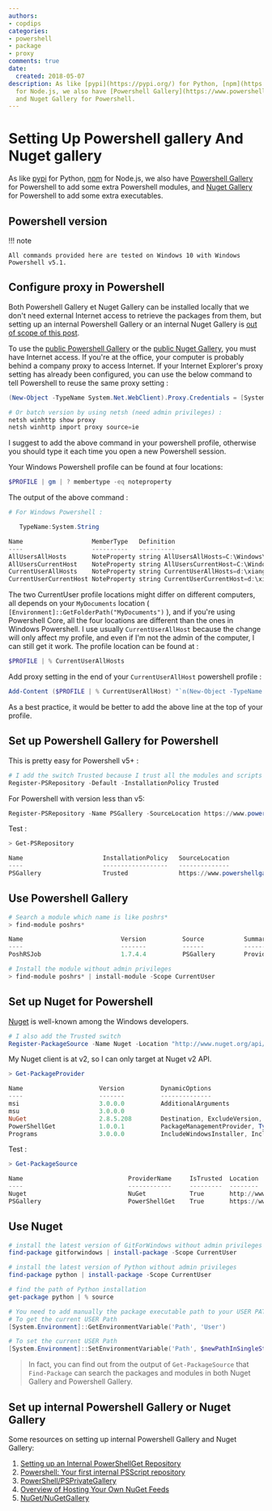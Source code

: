 ```yaml
---
authors:
- copdips
categories:
- powershell
- package
- proxy
comments: true
date:
  created: 2018-05-07
description: As like [pypi](https://pypi.org/) for Python, [npm](https://www.npmjs.com/)
  for Node.js, we also have [Powershell Gallery](https://www.powershellgallery.com/)
  and Nuget Gallery for Powershell.
---
```


# Setting Up Powershell gallery And Nuget gallery

As like [pypi](https://pypi.org/) for Python, [npm](https://www.npmjs.com/) for Node.js, we also have [Powershell Gallery](https://www.powershellgallery.com/) for Powershell to add some extra Powershell modules, and [Nuget Gallery](https://www.nuget.org/) for Powershell to add some extra executables.

<!-- more -->

## Powershell version

!!! note

    All commands provided here are tested on Windows 10 with Windows Powershell v5.1.

## Configure proxy in Powershell

Both Powershell Gallery et Nuget Gallery can be installed locally that we don't need external Internet access to retrieve the packages from them, but setting up an internal Powershell Gallery or an internal Nuget Gallery is [out of scope of this post](#set-up-internal-powershell-gallery-or-nuget-gallery).

To use the [public Powershell Gallery](https://www.powershellgallery.com/) or the [public Nuget Gallery](https://www.nuget.org/), you must have Internet access. If you're at the office, your computer is probably behind a company proxy to access Internet. If your Internet Explorer's proxy setting has already been configured, you can use the below command to tell Powershell to reuse the same proxy setting :

```powershell
(New-Object -TypeName System.Net.WebClient).Proxy.Credentials = [System.Net.CredentialCache]::DefaultNetworkCredentials

# Or batch version by using netsh (need admin privileges) :
netsh winhttp show proxy
netsh winhttp import proxy source=ie
```

I suggest to add the above command in your powershell profile, otherwise you should type it each time you open a new Powershell session.

Your Windows Powershell profile can be found at four locations:

```powershell
$PROFILE | gm | ? membertype -eq noteproperty
```

The output of the above command :

```powershell
# For Windows Powershell :

   TypeName:System.String

Name                   MemberType   Definition
----                   ----------   ----------
AllUsersAllHosts       NoteProperty string AllUsersAllHosts=C:\Windows\System32\WindowsPowerShell\v1.0\profile.ps1
AllUsersCurrentHost    NoteProperty string AllUsersCurrentHost=C:\Windows\System32\WindowsPowerShell\v1.0\Microsoft.PowerShell_profile.ps1
CurrentUserAllHosts    NoteProperty string CurrentUserAllHosts=d:\xiang\Documents\WindowsPowerShell\profile.ps1
CurrentUserCurrentHost NoteProperty string CurrentUserCurrentHost=d:\xiang\Documents\WindowsPowerShell\Microsoft.PowerShell_profile.ps1
```

The two CurrentUser profile locations might differ on different computers, all depends on your `MyDocuments` location ( `[Environment]::GetFolderPath("MyDocuments")` ), and if you're using Powershell Core, all the four locations are different than the ones in Windows Powershell.
I use usually `CurrentUserAllHost` because the change will only affect my profile, and even if I'm not the admin of the computer, I can still get it work. The profile location can be found at :

```powershell
$PROFILE | % CurrentUserAllHosts
```

Add proxy setting in the end of your `CurrentUserAllHost` powershell profile :

```powershell
Add-Content ($PROFILE | % CurrentUserAllHost) "`n(New-Object -TypeName System.Net.WebClient).Proxy.Credentials = [System.Net.CredentialCache]::DefaultNetworkCredentials`n"
```

As a best practice, it would be better to add the above line at the top of your profile.

## Set up Powershell Gallery for Powershell

This is pretty easy for Powershell v5+ :

```powershell
# I add the switch Trusted because I trust all the modules and scripts from Powershell Gallery
Register-PSRepository -Default -InstallationPolicy Trusted
```

For Powershell with version less than v5:

```powershell
Register-PSRepository -Name PSGallery -SourceLocation https://www.powershellgallery.com/api/v2/ -InstallationPolicy Trusted
```

Test :

```powershell
> Get-PSRepository

Name                      InstallationPolicy   SourceLocation
----                      ------------------   --------------
PSGallery                 Trusted              https://www.powershellgallery.com/api/v2/
```

## Use Powershell Gallery

```powershell
# Search a module which name is like poshrs*
> find-module poshrs*

Name                           Version          Source           Summary
----                           -------          ------           -------
PoshRSJob                      1.7.4.4          PSGallery        Provides an alternative to PSjobs with greater performance and less overhead to run commands in ...

# Install the module without admin privileges
> find-module poshrs* | install-module -Scope CurrentUser
```

## Set up Nuget for Powershell

[Nuget](https://docs.microsoft.com/en-us/nuget/) is well-known among the Windows developers.

```powershell
# I also add the Trusted switch
Register-PackageSource -Name Nuget -Location "http://www.nuget.org/api/v2" –ProviderName Nuget -Trusted
```

My Nuget client is at v2, so I can only target at Nuget v2 API.

```powershell
> Get-PackageProvider

Name                     Version          DynamicOptions
----                     -------          --------------
msi                      3.0.0.0          AdditionalArguments
msu                      3.0.0.0
NuGet                    2.8.5.208        Destination, ExcludeVersion, Scope, SkipDependencies, Headers, FilterOnTag, ...
PowerShellGet            1.0.0.1          PackageManagementProvider, Type, Scope, AllowClobber, SkipPublisherCheck, In...
Programs                 3.0.0.0          IncludeWindowsInstaller, IncludeSystemComponent
```

Test :

```powershell
> Get-PackageSource

Name                             ProviderName     IsTrusted  Location
----                             ------------     ---------  --------
Nuget                            NuGet            True       http://www.nuget.org/api/v2
PSGallery                        PowerShellGet    True       https://www.powershellgallery.com/api/v2/
```

## Use Nuget

```powershell
# install the latest version of GitForWindows without admin privileges
find-package gitforwindows | install-package -Scope CurrentUser

# install the latest version of Python without admin privileges
find-package python | install-package -Scope CurrentUser

# find the path of Python installation
get-package python | % source

# You need to add manually the package executable path to your USER PATH.
# To get the current USER Path
[System.Environment]::GetEnvironmentVariable('Path', 'User')

# To set the current USER Path
[System.Environment]::SetEnvironmentVariable('Path', $newPathInSingleStringSeparatedByColumn, 'User')
```

> In fact, you can find out from the output of `Get-PackageSource` that `Find-Package` can search the packages and modules in both Nuget Gallery and Powershell Gallery.

## Set up internal Powershell Gallery or Nuget Gallery

Some resources on setting up internal Powershell Gallery and Nuget Gallery:

1. [Setting up an Internal PowerShellGet Repository](https://blogs.msdn.microsoft.com/powershell/2014/05/20/setting-up-an-internal-powershellget-repository/)
1. [Powershell: Your first internal PSScript repository](https://kevinmarquette.github.io/2017-05-30-Powershell-your-first-PSScript-repository/)
1. [PowerShell/PSPrivateGallery](https://github.com/PowerShell/PSPrivateGallery)
1. [Overview of Hosting Your Own NuGet Feeds](https://docs.microsoft.com/en-us/nuget/hosting-packages/overview)
1. [NuGet/NuGetGallery](https://github.com/NuGet/NuGetGallery/wiki/Hosting-the-NuGet-Gallery-Locally-in-IIS)
